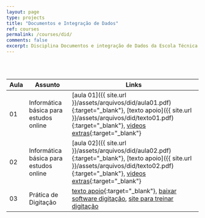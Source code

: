 ```yaml
---
layout: page
type: projects
title: "Documentos e Integração de Dados"
ref: courses
permalink: /courses/did/
comments: false
excerpt: Disciplina Documentos e integração de Dados da Escola Técnica Estadual Governador Eduardo Campos, São bento do Una-PE.
---
```

<br/>
<br/>

| Aula | Assunto | Links |
| --- | ------- | --- |
| 01 | Informática básica para estudos online | [aula 01]({{ site.url }}/assets/arquivos/did/aula01.pdf){:target="_blank"}, [texto apoio]({{ site.url }}/assets/arquivos/did/texto01.pdf){:target="_blank"}, [videos extras](https://youtube.com/playlist?list=PLsJGhs3ZmfHL784xroiEzsSYDBdrtXKtP){:target="_blank"} |
| 02 | Informática básica para estudos online | [aula 02]({{ site.url }}/assets/arquivos/did/aula02.pdf){:target="_blank"}, [texto apoio]({{ site.url }}/assets/arquivos/did/texto02.pdf){:target="_blank"}, [videos extras](https://youtube.com/playlist?list=PLsJGhs3ZmfHK_TzWAai30WKCh0B7s9NGT){:target="_blank"} |
| 03 | Prática de Digitação | [texto apoio](https://www.soportugues.com.br/secoes/dicas/digitar/){:target="_blank"}, [baixar software digitação](https://rapidtyping.com/en/downloads/typing-tutor/ver-5/RapidTyping_Setup_5.4_x32.exe), [site para treinar digitação](https://www.typingclub.com/digitacao) |
